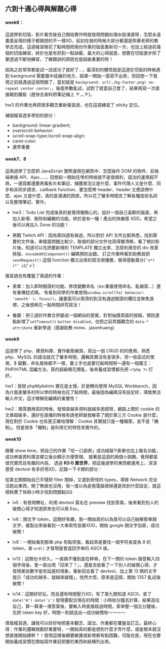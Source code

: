 ## 六到十週心得與解題心得

#### week6：
這週學到切版，影片看完後自己開始實作時就發現問題如潮水般湧進呀，怎麼永遠畫面呈現的樣子都跟想的不一樣XD，起初在做的時候大部分都還是照著老師的教學去完成，這週複習做花了點時間把兩份作業的版面重新切一次，也加上經過前幾個的切版練習，終於也是有抓到一點訣竅，最大的心得就是，想要在切版進步除了要透過不斷地練習，了解錯誤的原因也是超級重要的呀！

因為之前常常都是試一試成功了就好了...，最深刻的體悟就是這週在切版的時候遇到 background 需要置中延展的地方，結果一開始一直寫不出來，但回想一下發現之前就遇過這個問題了，當初就是 `background: url(./bg-footer.png) no-repeat center center;`，後面參數亂試，試對了就當自己會了，結果再寫一次直接踢到鐵板（趕快去查料把筆記補上 〒︿〒)。

hw3 的作業也再把很多觀念重新複習過，也在這週練習了 sticky 定位。

補個複習週多學到的部分：
* background: linear-gradient;
* overscroll-behavior:
* scroll-snap-type:/scroll-snap-align:
* caret-color:
* 邊界重疊

#### week7、8
這兩週學了怎麼把 JavaScript 實際運用在網頁中、怎麼操作 DOM 的物件、前後端串接 API、Ajax.....，回想起一開始在學的時候就不是很順利，語法的運用超不熟，一邊寫都還要再看影片和筆記、捕獲冒泡又是什麼、事件代理人又是什麼、同步和非同步請求、callback function、要怎麼帶 header、header 又應該帶什麼、ajax 又是什麼，真的是滿滿的困惑，所以花了蠻多時間去了解各種技術名詞以及整理筆記、實作。

* hw3：Todo List 完成後真的是覺得蠻開心的，設計一個自己喜歡的版面，再加入新增、刪除和編輯的功能，終於是有一種！產出的快樂感 XDD，希望之後可以再加入 Done 的功能！

* 再戰 Twitch API：因為第四週有做過，所以對於 API 文件比較熟悉，找到需要的文件後，串接面問題比較少，取值的部分文件也寫得蠻清晰，看了檢討影片後，知道可以先把要新增的 TEMPLATE 獨立出來、怎麼利用空的 div 改善排版、`encodeURIComponent()` 編碼預防出錯。
訂正作業時看到助教說把 `sendRequest()` 這個 function 獨立出來的寫法很優雅，覺得感動萬分(*‘ v`*)(*‘ v`*)(*‘ v`*)

複習週也有覆盤了兩週的作業：
* 表單：加入即時驗證的功能、修改變數命名（ex:重複使用命名、亂縮寫...）還有重構程式碼。
有看到同學的作業使用`window.scrollTo( behavior: 'smooth' )`、`focus()`，讓畫面可以用滑的到沒有通過驗證的欄位並聚焦游標，之後想再花一點時間研究寫法！

* 餐廳：把三週的作業合併變成一個網站的感覺，針對抽獎頁面的按鈕，預防連點新增了`setTimeout()` `button disabled`，也把之前弄錯觀念的 `data-* attribute` 重新學過（感謝助教 minw、jasonhuang）

#### week9
這週學了 php、建資料庫、實作動態網頁，寫出一個 CRUD 的的應用，熟悉 php、MySQL 的語法就花了蠻多時間，邏輯其實沒有差很多，但一些函式的使用、$ 變數、命名風格都不一樣，要上手也是要花點時間呀～還有一個魔王：PHP/HTML 混編方法，真的超級眼花撩亂，後來養成習慣都先把 `<?php ?>` 打好。

hw1：發現 phpMyAdmin 實在是太慢，於是轉向使用 MySQL Workbench，因為介面差蠻多的所以學的時候也花了點時間，最後因為編碼沒有設定好，導致無法輸入中文，這才暸解到編碼的重要性！

hw2：簡答題再寫的時候，發現查越多資料就越多困惑呀，網路上關於 cookie 的文章超級多，還好在直播的時候有請老師替我解答了關於第三方 Cookie 是什麼，現在對於 Cookie 也有更正確地理解：Cookie 其實就只是一種檔案，並不是「機制」。但是很多「機制」是利用它的特性來實作的。

#### week10
跟著 show time，把自己的作業「咬一口廚房」成功組裝?!表單也加上報名功能，成功串接資料庫並建立後台顯示方便管理。
接著是這週的兩個小挑戰，覺得都是很充實而且有趣的內容。
透過 **R3:0 異世界**，把這幾週學的東西都運用上，深深感受 devtool 有多好用XD，記錄一下卡關的部分：

從第五關開始自己手殘把 filter 關掉，又選到奇怪的 types，導致 Network 完全沒跑出東西，開了無痕也沒用，我一度以為是我電腦壞掉還是改到什麼設定，就這樣耗費了快兩小時才找到問題點QQ 

* lv5：有發現轉址，利用 devtool 莫名在 preview 找到答案，後來看到別人的破關心得才知道原來也可以用 Esc。

* lv6：顏文字 token，這關好有趣，我一開始真的以為我可以自己破解那串顏文字，複製出來後看到一大串索性放棄XDD，開始 google 顏文字加密，成功破關！

* lv9：一開始看到那串 php 有點慌張，看起來是要找一個字符長度為 8 的 token，查 `ord()` 才發現是會返回字串的 ASCII 值。

* lv13：這關也卡好久，一直搞不懂到底在幹嘛，在下一關的 token 隨意輸入四個字母後，會一直出現「回來了？」，還是去偷看了一下別人的破關心得，才發現某些數字是有延遲的現象，重新回去看了 devtool，加上第 13 關的文字提示「成功的越多，就越來越慢」，恍然大悟，原來是這樣，開始 1357 亂試後破關！

* lv14：這關好好玩，而且還有時間壓力XD，有了第九關知道 ASCII，查了`date('H') date('i')` 發現要配合現在的時間：小時和分鐘去計算，結果高估自己，算一算湊一湊答案後，要輸入時直接超過時間，索幸壓一個五分鐘後，先把 token key 好，時間一到就送出～成功破關啦～～～～

偉哉複習週，讓我可以好好地把基本觀念、語法、作業都在覆盤並訂正。最終心得：作業的邏輯規劃好重要呀，一開始真的都是想到什麼才弄什麼，或是根本就沒想直接開始硬幹？！發現這樣後續要維護或新增都有點困難，切版也是，現在也要開始養成習慣在開始寫作業前把要的東西和結構列出來。